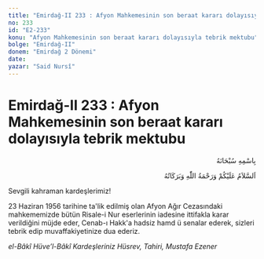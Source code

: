 ```yaml
---
title: "Emirdağ-II 233 : Afyon Mahkemesinin son beraat kararı dolayısıyla tebrik mektubu"
no: 233
id: "E2-233"
konu: "Afyon Mahkemesinin son beraat kararı dolayısıyla tebrik mektubu"
bolge: "Emirdağ-II"
donem: "Emirdağ 2 Dönemi"
date: 
yazar: "Said Nursî"
---
```


# Emirdağ-II 233 : Afyon Mahkemesinin son beraat kararı dolayısıyla tebrik mektubu

<p class="arabic" dir="rtl" title="Meal: “Her türlü noksan sıfatlardan yüce olan Allah’ın adıyla.”">بِاسْمِهِ سُبْحَانَهُ</p>

<p class="arabic" dir="rtl" title="Meal: “Allah’ın selâmı, rahmeti ve bereketleri, üzerinize olsun.”">اَلسَّلاَمُ عَلَيْكُمْ وَرَحْمَةُ اللّٰهِ وَبَرَكَاتُهُ</p>

Sevgili kahraman kardeşlerimiz!

23 Haziran 1956 tarihine ta'lik edilmiş olan Afyon Ağır Cezasındaki mahkememizde bütün Risale-i Nur eserlerinin iadesine ittifakla karar verildiğini müjde eder, Cenab-ı Hakk'a hadsiz hamd ü senalar ederek, sizleri tebrik edip muvaffakiyetinize dua ederiz.

*el-Bâkî Hüve’l-Bâkî*
*Kardeşleriniz*
*Hüsrev, Tahiri, Mustafa Ezener*
